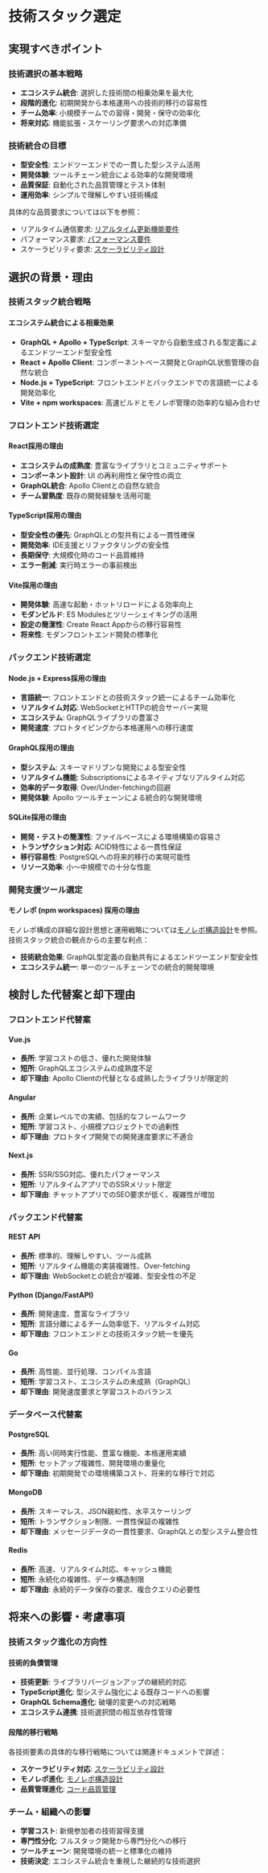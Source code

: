 # 技術スタック選定

## 実現すべきポイント

### 技術選択の基本戦略
- **エコシステム統合**: 選択した技術間の相乗効果を最大化
- **段階的進化**: 初期開発から本格運用への技術的移行の容易性
- **チーム効率**: 小規模チームでの習得・開発・保守の効率化
- **将来対応**: 機能拡張・スケーリング要求への対応準備

### 技術統合の目標
- **型安全性**: エンドツーエンドでの一貫した型システム活用
- **開発体験**: ツールチェーン統合による効率的な開発環境
- **品質保証**: 自動化された品質管理とテスト体制
- **運用効率**: シンプルで理解しやすい技術構成

具体的な品質要求については以下を参照：
- リアルタイム通信要求: [リアルタイム更新機能要件](../requirements/functional/real-time-updates.md)
- パフォーマンス要求: [パフォーマンス要件](../requirements/non-functional/performance.md)
- スケーラビリティ要求: [スケーラビリティ設計](../requirements/non-functional/scalability.md)

## 選択の背景・理由

### 技術スタック統合戦略

#### エコシステム統合による相乗効果
- **GraphQL + Apollo + TypeScript**: スキーマから自動生成される型定義によるエンドツーエンド型安全性
- **React + Apollo Client**: コンポーネントベース開発とGraphQL状態管理の自然な統合
- **Node.js + TypeScript**: フロントエンドとバックエンドでの言語統一による開発効率化
- **Vite + npm workspaces**: 高速ビルドとモノレポ管理の効率的な組み合わせ

### フロントエンド技術選定

#### React採用の理由
- **エコシステムの成熟度**: 豊富なライブラリとコミュニティサポート
- **コンポーネント設計**: UI の再利用性と保守性の両立
- **GraphQL統合**: Apollo Clientとの自然な統合
- **チーム習熟度**: 既存の開発経験を活用可能

#### TypeScript採用の理由
- **型安全性の優先**: GraphQLとの型共有による一貫性確保
- **開発効率**: IDE支援とリファクタリングの安全性
- **長期保守**: 大規模化時のコード品質維持
- **エラー削減**: 実行時エラーの事前検出

#### Vite採用の理由
- **開発体験**: 高速な起動・ホットリロードによる効率向上
- **モダンビルド**: ES Modulesとツリーシェイキングの活用
- **設定の簡潔性**: Create React Appからの移行容易性
- **将来性**: モダンフロントエンド開発の標準化

### バックエンド技術選定

#### Node.js + Express採用の理由
- **言語統一**: フロントエンドとの技術スタック統一によるチーム効率化
- **リアルタイム対応**: WebSocketとHTTPの統合サーバー実現
- **エコシステム**: GraphQLライブラリの豊富さ
- **開発速度**: プロトタイピングから本格運用への移行速度

#### GraphQL採用の理由
- **型システム**: スキーマドリブンな開発による型安全性
- **リアルタイム機能**: Subscriptionsによるネイティブなリアルタイム対応
- **効率的データ取得**: Over/Under-fetchingの回避
- **開発体験**: Apollo ツールチェーンによる統合的な開発環境

#### SQLite採用の理由
- **開発・テストの簡潔性**: ファイルベースによる環境構築の容易さ
- **トランザクション対応**: ACID特性による一貫性保証
- **移行容易性**: PostgreSQLへの将来的移行の実現可能性
- **リソース効率**: 小〜中規模での十分な性能

### 開発支援ツール選定

#### モノレポ (npm workspaces) 採用の理由
モノレポ構成の詳細な設計思想と運用戦略については[モノレポ構造設計](./monorepo-structure.md)を参照。
技術スタック統合の観点からの主要な利点：
- **技術統合効果**: GraphQL型定義の自動共有によるエンドツーエンド型安全性
- **エコシステム統一**: 単一のツールチェーンでの統合的開発環境

## 検討した代替案と却下理由

### フロントエンド代替案

#### Vue.js
- **長所**: 学習コストの低さ、優れた開発体験
- **短所**: GraphQLエコシステムの成熟度不足
- **却下理由**: Apollo Clientの代替となる成熟したライブラリが限定的

#### Angular
- **長所**: 企業レベルでの実績、包括的なフレームワーク
- **短所**: 学習コスト、小規模プロジェクトでの過剰性
- **却下理由**: プロトタイプ開発での開発速度要求に不適合

#### Next.js
- **長所**: SSR/SSG対応、優れたパフォーマンス
- **短所**: リアルタイムアプリでのSSRメリット限定
- **却下理由**: チャットアプリでのSEO要求が低く、複雑性が増加

### バックエンド代替案

#### REST API
- **長所**: 標準的、理解しやすい、ツール成熟
- **短所**: リアルタイム機能の実装複雑性、Over-fetching
- **却下理由**: WebSocketとの統合が複雑、型安全性の不足

#### Python (Django/FastAPI)
- **長所**: 開発速度、豊富なライブラリ
- **短所**: 言語分離によるチーム効率低下、リアルタイム対応
- **却下理由**: フロントエンドとの技術スタック統一を優先

#### Go
- **長所**: 高性能、並行処理、コンパイル言語
- **短所**: 学習コスト、エコシステムの未成熟（GraphQL）
- **却下理由**: 開発速度要求と学習コストのバランス

### データベース代替案

#### PostgreSQL
- **長所**: 高い同時実行性能、豊富な機能、本格運用実績
- **短所**: セットアップ複雑性、開発環境の重量化
- **却下理由**: 初期開発での環境構築コスト、将来的な移行で対応

#### MongoDB
- **長所**: スキーマレス、JSON親和性、水平スケーリング
- **短所**: トランザクション制限、一貫性保証の複雑性
- **却下理由**: メッセージデータの一貫性要求、GraphQLとの型システム整合性

#### Redis
- **長所**: 高速、リアルタイム対応、キャッシュ機能
- **短所**: 永続化の複雑性、データ構造制限
- **却下理由**: 永続的データ保存の要求、複合クエリの必要性

## 将来への影響・考慮事項

### 技術スタック進化の方向性

#### 技術的負債管理
- **技術更新**: ライブラリバージョンアップの継続的対応
- **TypeScript進化**: 型システム強化による既存コードへの影響
- **GraphQL Schema進化**: 破壊的変更への対応戦略
- **エコシステム連携**: 技術選択間の相互依存性管理

#### 段階的移行戦略
各技術要素の具体的な移行戦略については関連ドキュメントで詳述：
- **スケーラビリティ対応**: [スケーラビリティ設計](../requirements/non-functional/scalability.md)
- **モノレポ進化**: [モノレポ構造設計](./monorepo-structure.md)
- **品質管理進化**: [コード品質管理](../qa/code-quality.md)

### チーム・組織への影響
- **学習コスト**: 新規参加者の技術習得支援
- **専門性分化**: フルスタック開発から専門分化への移行
- **ツールチェーン**: 開発環境の統一と標準化の維持
- **技術決定**: エコシステム統合を重視した継続的な技術選択